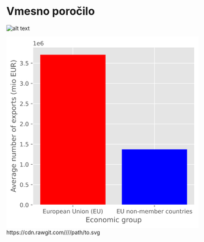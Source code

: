 # Vmesno poročilo

![alt text](https://cdn.rawgit.com/rokserak/PR20-SOHG/master/grafi/EUvsNEEU.svg "Logo Title Text 1")

<img src="https://raw.githubusercontent.com/rokserak/PR20-SOHG/master/grafi/EUvsNEEU.svg">
https://cdn.rawgit.com/<repo-owner>/<repo>/<branch>/path/to.svg

